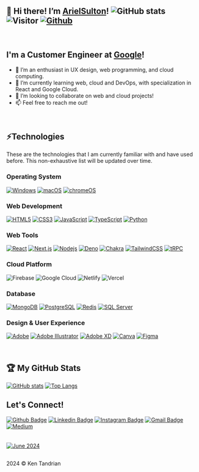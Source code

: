 ## 👋 Hi there! I’m [ArielSulton](https://github.com/ArielSulton)! ![GitHub stats](https://github-readme-stats.vercel.app/api?username=ArielSulton&show_icons=true&theme=radical) ![Visitor](https://komarev.com/ghpvc/?username=ArielSulton&color=blue) [![Github](https://img.shields.io/github/followers/ArielSulton?label=Follow&style=social)](https://github.com/ArielSulton)

<br />

## I'm a Customer Engineer at [Google](https://cloud.google.com)!
- 👀 I’m an enthusiast in UX design, web programming, and cloud computing.
- 🌱 I’m currently learning web, cloud and DevOps, with specialization in React and Google Cloud.
- 💞️ I’m looking to collaborate on web and cloud projects!
- 📫 Feel free to reach me out!

<br />
<!---
KenTandrian/KenTandrian is a ✨ special ✨ repository because its `README.md` (this file) appears on your GitHub profile.
You can click the Preview link to take a look at your changes.
--->

## ⚡Technologies
These are the technologies that I am currently familiar with and have used before. This non-exhaustive list will be updated over time.

### Operating System
[![Windows](https://img.shields.io/badge/Windows-black?style=flat&logo=windows&logoColor=0078D6)]()
[![macOS](https://img.shields.io/badge/macOS-black?style=flat&logo=apple)]()
[![chromeOS](https://img.shields.io/badge/Chrome%20OS-black?style=flat&logo=google%20chrome)]()

### Web Development
[![HTML5](https://img.shields.io/badge/-HTML5-black?style=flat&logo=html5&logoColor=%23E34F26)](https://github.com/KenTandrian?tab=repositories&language=html)
[![CSS3](https://img.shields.io/badge/-CSS3-black?style=flat&logo=css3&logoColor=%231572B6)](https://github.com/KenTandrian?tab=repositories&language=css)
[![JavaScript](https://img.shields.io/badge/-JavaScript-black?style=flat&logo=javascript)](https://github.com/KenTandrian?tab=repositories&language=javascript)
[![TypeScript](https://img.shields.io/badge/-TypeScript-black?style=flat&logo=typescript)](https://github.com/KenTandrian?tab=repositories&language=typescript)
[![Python](https://img.shields.io/badge/-Python-black?style=flat&logo=Python)](https://github.com/KenTandrian?tab=repositories)

### Web Tools
[![React](https://img.shields.io/badge/-React-black?style=flat&logo=react)](https://github.com/KenTandrian?tab=repositories)
[![Next.js](https://img.shields.io/badge/-Next.js-black?style=flat&logo=next.js)](https://github.com/KenTandrian?tab=repositories)
[![Nodejs](https://img.shields.io/badge/-Nodejs-black?style=flat&logo=Node.js)](https://github.com/KenTandrian?tab=repositories)
[![Deno](https://img.shields.io/badge/Deno-black?style=flat&logo=deno)](https://github.com/KenTandrian?tab=repositories)
[![Chakra](https://img.shields.io/badge/Chakra%20UI-black.svg?style=flat&logo=chakraui)](https://github.com/KenTandrian?tab=repositories)
[![TailwindCSS](https://img.shields.io/badge/TailwindCSS-black.svg?style=flat&logo=tailwind-css&logoColor=2338B2AC)](https://github.com/KenTandrian?tab=repositories)
[![tRPC](https://img.shields.io/badge/tRPC-black.svg?style=flat&logo=tRPC&logoColor=232596BE)](https://github.com/KenTandrian?tab=repositories)

### Cloud Platform
![Firebase](https://img.shields.io/badge/Firebase-black.svg?style=flat&logo=firebase&logoColor=ffcd34)
![Google Cloud](https://img.shields.io/badge/Google%20Cloud-black.svg?style=flat&logo=google-cloud)
![Netlify](https://img.shields.io/badge/Netlify-black.svg?style=flat&logo=netlify)
![Vercel](https://img.shields.io/badge/Vercel-black?style=flat&logo=Vercel)

### Database
[![MongoDB](https://img.shields.io/badge/MongoDB-black.svg?style=flat&logo=mongodb&logoColor=234ea94b)](https://github.com/KenTandrian?tab=repositories)
[![PostgreSQL](https://img.shields.io/badge/-PostgreSQL-black.svg?style=flat&logo=postgresql)](https://github.com/KenTandrian?tab=repositories)
[![Redis](https://img.shields.io/badge/Redis-black.svg?style=flat&logo=redis&logoColor=23DD0031)](https://github.com/KenTandrian?tab=repositories)
[![SQL Server](https://img.shields.io/badge/SQL%20Server-black?style=flat&logo=microsoft%20sql%20server&logoColor=CC2927)](https://github.com/KenTandrian?tab=repositories)

### Design & User Experience
[![Adobe](https://img.shields.io/badge/Adobe-black.svg?style=flat&logo=adobe&logoColor=%23FF0000)](https://github.com/KenTandrian?tab=repositories)
[![Adobe Illustrator](https://img.shields.io/badge/Adobe%20Illustrator-black.svg?style=flat&logo=adobeillustrator&logoColor=%23FF9A00)](https://github.com/KenTandrian?tab=repositories)
[![Adobe XD](https://img.shields.io/badge/Adobe%20XD-black?style=flat&logo=Adobe%20XD&logoColor=#FF61F6)](https://github.com/KenTandrian?tab=repositories)
[![Canva](https://img.shields.io/badge/Canva-black.svg?style=flat&logo=Canva&logoColor=2300C4CC)](https://github.com/KenTandrian?tab=repositories)
[![Figma](https://img.shields.io/badge/Figma-black.svg?style=flat&logo=figma&logoColor=23F24E1E)](https://github.com/KenTandrian?tab=repositories)

<br />

## 🏆 My GitHub Stats 
[![GitHub stats](https://github-readme-stats.vercel.app/api?username=KenTandrian&count_private=true&show_icons=true&include_all_commits=true&show=reviews&theme=tokyonight)](https://github.com/KenTandrian?tab=repositories)
[![Top Langs](https://github-readme-stats.vercel.app/api/top-langs/?username=KenTandrian&theme=tokyonight&layout=compact&langs_count=10&card_width=360)](https://github.com/KenTandrian?tab=repositories)


## Let's Connect!
[![Github Badge](https://img.shields.io/badge/-GitHub-181717?style=flat-square&logo=GitHub&logoColor=white&link=https://github.com/KenTandrian/)](https://github.com/KenTandrian/)
[![Linkedin Badge](https://img.shields.io/badge/-LinkedIn-blue?style=flat-square&logo=Linkedin&logoColor=white&link=https://www.linkedin.com/in/kenricktandrian/)](https://www.linkedin.com/in/kenrick-tandrian/)
[![Instagram Badge](https://img.shields.io/badge/-Instagram-purple?style=flat-square&logo=instagram&logoColor=white&link=https://instagram.com/ken_tandrian/)](https://instagram.com/ken_tandrian)
[![Gmail Badge](https://img.shields.io/badge/-Gmail-c14438?style=flat-square&logo=Gmail&logoColor=white&link=mailto:kenricktan11@gmail.com)](mailto:kenricktan11@gmail.com)
[![Medium](https://img.shields.io/badge/Medium-12100E?style=flat-square&logo=medium&logoColor=white)](https://medium.com/@kenricktan11)
<br />
<br />
<br />
[![June 2024](https://img.shields.io/github/last-commit/KenTandrian/KenTandrian?label=profile%20updated&style=flat-square)](https://github.com/KenTandrian)

##
2024 &#169; Ken Tandrian
